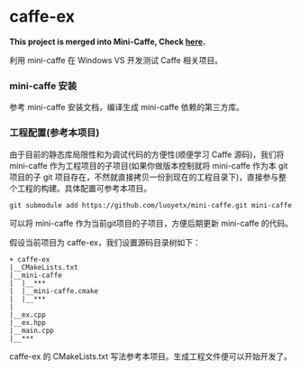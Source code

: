 caffe-ex
========

**This project is merged into Mini-Caffe, Check [here](https://github.com/luoyetx/mini-caffe/tree/master/example).**

利用 mini-caffe 在 Windows VS 开发测试 Caffe 相关项目。

### mini-caffe 安装

参考 mini-caffe 安装文档，编译生成 mini-caffe 依赖的第三方库。

### 工程配置(参考本项目)

由于目前的静态库局限性和为调试代码的方便性(顺便学习 Caffe 源码)，我们将 mini-caffe 作为工程项目的子项目(如果你做版本控制就将 mini-caffe 作为本 git 项目的子 git 项目存在，不然就直接拷贝一份到现在的工程目录下)，直接参与整个工程的构建。具体配置可参考本项目。

```
git submodule add https://github.com/luoyetx/mini-caffe.git mini-caffe
```

可以将 mini-caffe 作为当前git项目的子项目，方便后期更新 mini-caffe 的代码。

假设当前项目为 caffe-ex，我们设置源码目录树如下：

```
+ caffe-ex
|__CMakeLists.txt
|__mini-caffe
|  |__***
|  |__mini-caffe.cmake
|  |__***
|
|__ex.cpp
|__ex.hpp
|__main.cpp
|__***
```

caffe-ex 的 CMakeLists.txt 写法参考本项目。生成工程文件便可以开始开发了。
